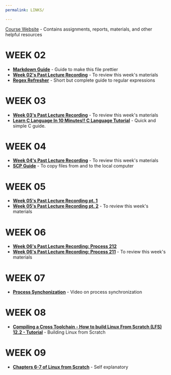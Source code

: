 ```yaml
---
permalink: LINKS/

---
```


[Course Website](https://os.vlsm.org/) - Contains assignments, reports, materials, and other helpful resources

# WEEK 02
- [**Markdown Guide**](https://www.markdownguide.org/basic-syntax/) - Guide to make this file prettier
- [**Week 02's Past Lecture Recording**](https://www.youtube.com/watch?v=QpmAKN9j2ks) - To review this week's materials
- [**Regex Refresher**](https://www.youtube.com/watch?v=bgBWp9EIlMM) - Short but complete guide to regular expressions

# WEEK 03
- [**Week 03's Past Lecture Recording**](https://www.youtube.com/watch?v=PBkZynNIZWk) - To review this week's materials
- [**Learn C Language In 10 Minutes!! C Language Tutorial**](https://www.youtube.com/watch?v=dTp0c41XnrQ) - Quick and simple C guide.

# WEEK 04
- [**Week 04's Past Lecture Recording**](https://www.youtube.com/watch?v=uFj7mKNq1t0) - To review this week's materials
- [**SCP Guide**](https://medium.com/@tericcabrel/how-to-copy-files-over-ssh-8aff6b7c560f) - To copy files from and to the local computer

# WEEK 05
- [**Week 05's Past Lecture Recording pt. 1**](https://youtu.be/E7pmf5pySTM)
- [**Week 05's Past Lecture Recording pt. 2**](https://youtu.be/y0LkcoFO1jU) - To review this week's materials

# WEEK 06
- [**Week 06's Past Lecture Recording: Process 212**](https://youtu.be/-pL2fAdb7Kw)
- [**Week 06's Past Lecture Recording: Process 211**](https://youtu.be/fwAU6pyb6Tk) - To review this week's materials

# WEEK 07
- [**Process Synchonization**](https://www.youtube.com/watch?v=ph2awKa8r5Y) - Video on process synchronization

# WEEK 08
- [**Compiling a Cross Toolchain - How to build Linux From Scratch (LFS) 12.2 - Tutorial**](https://www.youtube.com/watch?v=vMdPHpPiy4Q) - Building Linux from Scratch


# WEEK 09
- [**Chapters 6-7 of Linux from Scratch**](https://www.linuxfromscratch.org/lfs/view/12.2/index.html) - Self explanatory
